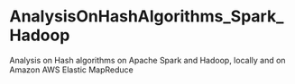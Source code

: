 # AnalysisOnHashAlgorithms_Spark_Hadoop
Analysis on Hash algorithms on Apache Spark and Hadoop, locally and on Amazon AWS Elastic MapReduce
